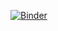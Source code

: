 [![Binder](https://mybinder.org/badge_logo.svg)](https://mybinder.org/v2/gh/Zeddi92/AliceMC.git/HEAD?filepath=Masterclass_08_02.ipynb)
